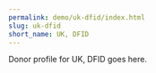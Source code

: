 ```yaml
---
permalink: demo/uk-dfid/index.html
slug: uk-dfid
short_name: UK, DFID
---
```


Donor profile for UK, DFID goes here.
